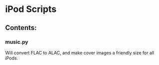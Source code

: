 # iPod Scripts
## Contents: 
### music.py
Will convert FLAC to ALAC, and make cover images a friendly size for all iPods.
